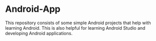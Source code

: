 # Android-App
This repository consists of some simple Android projects that help with learning Android. This is also helpful for learning Android Studio and developing Android applications.
